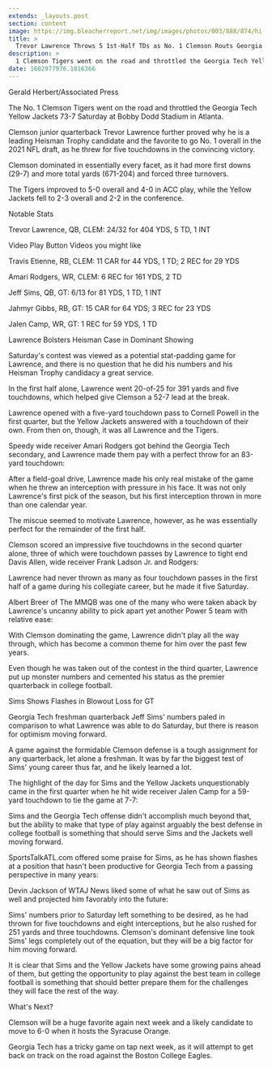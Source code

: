 ```yaml
--- 
extends: _layouts.post 
section: content 
image: https://img.bleacherreport.net/img/images/photos/003/888/874/hi-res-58ee32bd52a4221595c62ff5d31e35cc_crop_exact.jpg?w=1200&h=1200&q=75 
title: > 
  Trevor Lawrence Throws 5 1st-Half TDs as No. 1 Clemson Routs Georgia Tech 
description: > 
  1 Clemson Tigers went on the road and throttled the Georgia Tech Yellow Jackets 73-7 Saturday at Bobby Dodd Stadium in Atlanta.Clemson junior quarterback Trevor Lawrence further proved why he is a leading Heisman Trophy candidate and the favorite to go No.The Tigers improved to 5-0 overall and 4-0 in ACC play, while the Yellow Jackets fell to 2-3 overall and 2-2 in the conference.In the first half alone, Lawrence went 20-of-25 for 391 yards and five touchdowns, which helped give Clemson a 52-7 lead at the break.Lawrence opened with a five-yard touchdown pass to Cornell Powell in the first quarter, but the Yellow Jackets answered with a touchdown of their own. 
date: 1602977976.1016366 
--- 
```

Gerald Herbert/Associated Press

The No. 1 Clemson Tigers went on the road and throttled the Georgia Tech Yellow Jackets 73-7 Saturday at Bobby Dodd Stadium in Atlanta.

Clemson junior quarterback Trevor Lawrence further proved why he is a leading Heisman Trophy candidate and the favorite to go No. 1 overall in the 2021 NFL draft, as he threw for five touchdowns in the convincing victory.

Clemson dominated in essentially every facet, as it had more first downs (29-7) and more total yards (671-204) and forced three turnovers.

The Tigers improved to 5-0 overall and 4-0 in ACC play, while the Yellow Jackets fell to 2-3 overall and 2-2 in the conference.

Notable Stats

Trevor Lawrence, QB, CLEM: 24/32 for 404 YDS, 5 TD, 1 INT

Video Play Button Videos you might like

Travis Etienne, RB, CLEM: 11 CAR for 44 YDS, 1 TD; 2 REC for 29 YDS

Amari Rodgers, WR, CLEM: 6 REC for 161 YDS, 2 TD

Jeff Sims, QB, GT: 6/13 for 81 YDS, 1 TD, 1 INT

Jahmyr Gibbs, RB, GT: 15 CAR for 64 YDS; 3 REC for 23 YDS

Jalen Camp, WR, GT: 1 REC for 59 YDS, 1 TD

Lawrence Bolsters Heisman Case in Dominant Showing

Saturday's contest was viewed as a potential stat-padding game for Lawrence, and there is no question that he did his numbers and his Heisman Trophy candidacy a great service.

In the first half alone, Lawrence went 20-of-25 for 391 yards and five touchdowns, which helped give Clemson a 52-7 lead at the break.

Lawrence opened with a five-yard touchdown pass to Cornell Powell in the first quarter, but the Yellow Jackets answered with a touchdown of their own. From then on, though, it was all Lawrence and the Tigers.

Speedy wide receiver Amari Rodgers got behind the Georgia Tech secondary, and Lawrence made them pay with a perfect throw for an 83-yard touchdown:

After a field-goal drive, Lawrence made his only real mistake of the game when he threw an interception with pressure in his face. It was not only Lawrence's first pick of the season, but his first interception thrown in more than one calendar year.

The miscue seemed to motivate Lawrence, however, as he was essentially perfect for the remainder of the first half.

Clemson scored an impressive five touchdowns in the second quarter alone, three of which were touchdown passes by Lawrence to tight end Davis Allen, wide receiver Frank Ladson Jr. and Rodgers:

Lawrence had never thrown as many as four touchdown passes in the first half of a game during his collegiate career, but he made it five Saturday.

Albert Breer of The MMQB was one of the many who were taken aback by Lawrence's uncanny ability to pick apart yet another Power 5 team with relative ease:

With Clemson dominating the game, Lawrence didn't play all the way through, which has become a common theme for him over the past few years.

Even though he was taken out of the contest in the third quarter, Lawrence put up monster numbers and cemented his status as the premier quarterback in college football.

Sims Shows Flashes in Blowout Loss for GT

Georgia Tech freshman quarterback Jeff Sims' numbers paled in comparison to what Lawrence was able to do Saturday, but there is reason for optimism moving forward.

A game against the formidable Clemson defense is a tough assignment for any quarterback, let alone a freshman. It was by far the biggest test of Sims' young career thus far, and he likely learned a lot.

The highlight of the day for Sims and the Yellow Jackets unquestionably came in the first quarter when he hit wide receiver Jalen Camp for a 59-yard touchdown to tie the game at 7-7:

Sims and the Georgia Tech offense didn't accomplish much beyond that, but the ability to make that type of play against arguably the best defense in college football is something that should serve Sims and the Jackets well moving forward.

SportsTalkATL.com offered some praise for Sims, as he has shown flashes at a position that hasn't been productive for Georgia Tech from a passing perspective in many years:

Devin Jackson of WTAJ News liked some of what he saw out of Sims as well and projected him favorably into the future:

Sims' numbers prior to Saturday left something to be desired, as he had thrown for five touchdowns and eight interceptions, but he also rushed for 251 yards and three touchdowns. Clemson's dominant defensive line took Sims' legs completely out of the equation, but they will be a big factor for him moving forward.

It is clear that Sims and the Yellow Jackets have some growing pains ahead of them, but getting the opportunity to play against the best team in college football is something that should better prepare them for the challenges they will face the rest of the way.

What's Next?

Clemson will be a huge favorite again next week and a likely candidate to move to 6-0 when it hosts the Syracuse Orange.

Georgia Tech has a tricky game on tap next week, as it will attempt to get back on track on the road against the Boston College Eagles.
